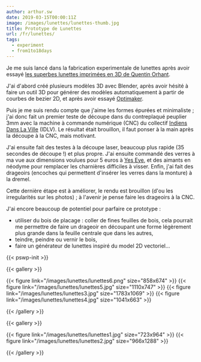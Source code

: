 ```yaml
---
author: arthur.sw
date: 2019-03-15T00:00:11Z
image: /images/lunettes/lunettes-thumb.jpg
title: Prototype de Lunettes
url: /fr/lunettes/
tags:
  - experiment
  - from1to18days
---
```



Je me suis lancé dans la fabrication experimentale de lunettes après avoir essayé [les superbes lunettes imprimées en 3D de Quentin Orhant](http://cirion.tumblr.com/post/150832053041).

J'ai d'abord créé plusieurs modèles 3D avec Blender, après avoir hésité à faire un outil 3D pour générer des modèles automatiquement à partir de courbes de bezier 2D, et après avoir essayé [Optimaker](https://www.optimaker.eu/).

Puis je me suis rendu compte que j'aime les formes épurées et minimaliste ; j'ai donc fait un premier teste de découpe dans du contreplaqué peuplier 3mm avec la machine à commande numérique (CNC) du collectif [Indiens Dans La Ville](http://idlv.co) (IDLV). Le résultat était brouillon, il faut ponser à la main après la découpe à la CNC, mais motivant.

J'ai ensuite fait des testes à la découpe laser, beaucoup plus rapide (35 secondes de découpe !) et plus propre. J'ai ensuite commandé des verres à ma vue aux dimensions voulues pour 5 euros à [Yes Eye](https://www.yeseye-optique.com/), et des aimants en néodyme pour remplacer les charnières difficiles à visser. Enfin, j'ai fait des drageoirs (encoches qui permettent d'insérer les verres dans la monture) à la dremel. 

Cette dernière étape est à améliorer, le rendu est brouillon (d'ou les irregularités sur les photos) ; à l'avenir je pense faire les drageoirs à la CNC.

J'ai encore beaucoup de potentiel pour parfaire ce prototype :
 
  - utiliser du bois de placage : coller de fines feuilles de bois, cela pourrait me permettre de faire un drageoir en découpant une forme légèrement plus grande dans la feuille centrale que dans les autres,
  - teindre, peindre ou vernir le bois,
  - faire un générateur de lunettes inspiré du model 2D vectoriel...

{{< pswp-init >}}

{{< gallery >}}

{{< figure link="/images/lunettes/lunettes6.png" size="858x674" >}}
{{< figure link="/images/lunettes/lunettes5.jpg" size="1110x747" >}}
{{< figure link="/images/lunettes/lunettes3.jpg" size="1783x1069" >}}
{{< figure link="/images/lunettes/lunettes4.jpg" size="1041x663" >}}

{{< /gallery >}}


{{< gallery >}}

{{< figure link="/images/lunettes/lunettes1.jpg" size="723x964" >}}
{{< figure link="/images/lunettes/lunettes2.jpg" size="966x1288" >}}

{{< /gallery >}}


